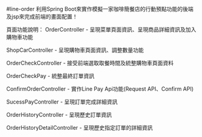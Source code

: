 #line-order 
利用Spring Boot來實作模擬一家咖啡簡餐店的行動預點功能的後端及jsp來完成前端的畫面配置！ 

頁面功能說明：
OrderController - 呈現菜單頁面資訊、呈現商品詳細資訊及加入購物車功能

ShopCarController - 呈現購物車頁面資訊、調整數量功能

OrderCheckController - 接受前端選取取餐時間及統整購物車頁面資料

OrderCheckPay - 統整最終訂單資訊

ConfirmOrderController - 實作Line Pay Api功能(Request API、Confirm API)

SucessPayController - 呈現訂單完成詳細資訊

OrderHistoryController - 呈現歷史訂單資訊

OrderHistoryDetailController - 呈現歷史指定訂單的詳細資訊
